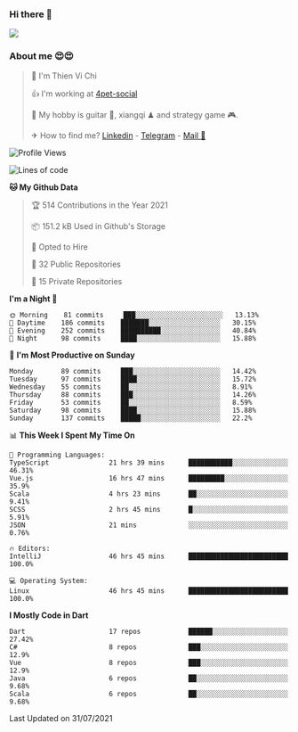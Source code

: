 ### Hi there 👋
![](https://media1.tenor.com/images/9aa4aee77151757a310fcdb4b8fd2a0a/tenor.gif?itemid=12671405)

### About me 😍😍

> 🙎 I'm Thien Vi Chi
> 
> 👍 I'm working at [4pet-social](https://github.com/4pet-social)
>
> 🥞 My hobby is guitar 🎸, xiangqi ♟ and strategy game 🎮.
> 
> ✈ How to find me? [Linkedin](https://www.linkedin.com/in/tvc12/) - [Telegram](https://t.me/yeutham212) - [Mail 📧](mailto:meomeocf98@gmail.com)
> 

<!--START_SECTION:waka-->
![Profile Views](http://img.shields.io/badge/Profile%20Views-6-blue)

![Lines of code](https://img.shields.io/badge/From%20Hello%20World%20I%27ve%20Written-745135%20lines%20of%20code-blue)

**🐱 My Github Data** 

> 🏆 514 Contributions in the Year 2021
 > 
> 📦 151.2 kB Used in Github's Storage 
 > 
> 💼 Opted to Hire
 > 
> 📜 32 Public Repositories 
 > 
> 🔑 15 Private Repositories  
 > 
**I'm a Night 🦉** 

```text
🌞 Morning    81 commits     ███░░░░░░░░░░░░░░░░░░░░░░   13.13% 
🌆 Daytime    186 commits    ███████░░░░░░░░░░░░░░░░░░   30.15% 
🌃 Evening    252 commits    ██████████░░░░░░░░░░░░░░░   40.84% 
🌙 Night      98 commits     ████░░░░░░░░░░░░░░░░░░░░░   15.88%

```
📅 **I'm Most Productive on Sunday** 

```text
Monday       89 commits     ███░░░░░░░░░░░░░░░░░░░░░░   14.42% 
Tuesday      97 commits     ████░░░░░░░░░░░░░░░░░░░░░   15.72% 
Wednesday    55 commits     ██░░░░░░░░░░░░░░░░░░░░░░░   8.91% 
Thursday     88 commits     ███░░░░░░░░░░░░░░░░░░░░░░   14.26% 
Friday       53 commits     ██░░░░░░░░░░░░░░░░░░░░░░░   8.59% 
Saturday     98 commits     ████░░░░░░░░░░░░░░░░░░░░░   15.88% 
Sunday       137 commits    █████░░░░░░░░░░░░░░░░░░░░   22.2%

```


📊 **This Week I Spent My Time On** 

```text
💬 Programming Languages: 
TypeScript               21 hrs 39 mins      ███████████░░░░░░░░░░░░░░   46.31% 
Vue.js                   16 hrs 47 mins      █████████░░░░░░░░░░░░░░░░   35.9% 
Scala                    4 hrs 23 mins       ██░░░░░░░░░░░░░░░░░░░░░░░   9.41% 
SCSS                     2 hrs 45 mins       █░░░░░░░░░░░░░░░░░░░░░░░░   5.91% 
JSON                     21 mins             ░░░░░░░░░░░░░░░░░░░░░░░░░   0.76%

🔥 Editors: 
IntelliJ                 46 hrs 45 mins      █████████████████████████   100.0%

💻 Operating System: 
Linux                    46 hrs 45 mins      █████████████████████████   100.0%

```

**I Mostly Code in Dart** 

```text
Dart                     17 repos            ██████░░░░░░░░░░░░░░░░░░░   27.42% 
C#                       8 repos             ███░░░░░░░░░░░░░░░░░░░░░░   12.9% 
Vue                      8 repos             ███░░░░░░░░░░░░░░░░░░░░░░   12.9% 
Java                     6 repos             ██░░░░░░░░░░░░░░░░░░░░░░░   9.68% 
Scala                    6 repos             ██░░░░░░░░░░░░░░░░░░░░░░░   9.68%

```



 Last Updated on 31/07/2021
<!--END_SECTION:waka-->